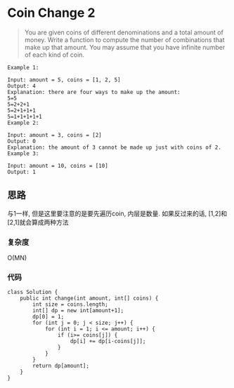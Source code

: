 # Coin Change 2
> You are given coins of different denominations and a total amount of money. Write a function to compute the number of combinations that make up that amount. You may assume that you have infinite number of each kind of coin.

 

	Example 1:
	
	Input: amount = 5, coins = [1, 2, 5]
	Output: 4
	Explanation: there are four ways to make up the amount:
	5=5
	5=2+2+1
	5=2+1+1+1
	5=1+1+1+1+1
	Example 2:
	
	Input: amount = 3, coins = [2]
	Output: 0
	Explanation: the amount of 3 cannot be made up just with coins of 2.
	Example 3:
	
	Input: amount = 10, coins = [10] 
	Output: 1

## 思路
与1一样, 但是这里要注意的是要先遍历coin, 内层是数量. 如果反过来的话, [1,2]和[2,1]就会算成两种方法
### 复杂度
O(MN)
### 代码
```
class Solution {
    public int change(int amount, int[] coins) {
        int size = coins.length;
        int[] dp = new int[amount+1];
        dp[0] = 1;
        for (int j = 0; j < size; j++) {
            for (int i = 1; i <= amount; i++) {
                if (i>= coins[j]) {
                    dp[i] += dp[i-coins[j]];
                }
            }
        }
        return dp[amount];
    }
}

```